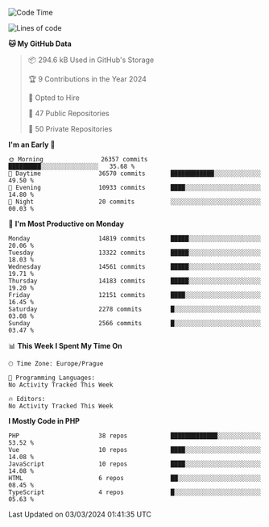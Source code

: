 <!--START_SECTION:waka-->
![Code Time](http://img.shields.io/badge/Code%20Time-1%2C583%20hrs%2058%20mins-blue)

![Lines of code](https://img.shields.io/badge/From%20Hello%20World%20I%27ve%20Written-23.2%20million%20lines%20of%20code-blue)

**🐱 My GitHub Data** 

> 📦 294.6 kB Used in GitHub's Storage 
 > 
> 🏆 9 Contributions in the Year 2024
 > 
> 💼 Opted to Hire
 > 
> 📜 47 Public Repositories 
 > 
> 🔑 50 Private Repositories 
 > 
**I'm an Early 🐤** 

```text
🌞 Morning                26357 commits       █████████░░░░░░░░░░░░░░░░   35.68 % 
🌆 Daytime                36570 commits       ████████████░░░░░░░░░░░░░   49.50 % 
🌃 Evening                10933 commits       ████░░░░░░░░░░░░░░░░░░░░░   14.80 % 
🌙 Night                  20 commits          ░░░░░░░░░░░░░░░░░░░░░░░░░   00.03 % 
```
📅 **I'm Most Productive on Monday** 

```text
Monday                   14819 commits       █████░░░░░░░░░░░░░░░░░░░░   20.06 % 
Tuesday                  13322 commits       █████░░░░░░░░░░░░░░░░░░░░   18.03 % 
Wednesday                14561 commits       █████░░░░░░░░░░░░░░░░░░░░   19.71 % 
Thursday                 14183 commits       █████░░░░░░░░░░░░░░░░░░░░   19.20 % 
Friday                   12151 commits       ████░░░░░░░░░░░░░░░░░░░░░   16.45 % 
Saturday                 2278 commits        █░░░░░░░░░░░░░░░░░░░░░░░░   03.08 % 
Sunday                   2566 commits        █░░░░░░░░░░░░░░░░░░░░░░░░   03.47 % 
```


📊 **This Week I Spent My Time On** 

```text
🕑︎ Time Zone: Europe/Prague

💬 Programming Languages: 
No Activity Tracked This Week

🔥 Editors: 
No Activity Tracked This Week
```

**I Mostly Code in PHP** 

```text
PHP                      38 repos            █████████████░░░░░░░░░░░░   53.52 % 
Vue                      10 repos            ████░░░░░░░░░░░░░░░░░░░░░   14.08 % 
JavaScript               10 repos            ████░░░░░░░░░░░░░░░░░░░░░   14.08 % 
HTML                     6 repos             ██░░░░░░░░░░░░░░░░░░░░░░░   08.45 % 
TypeScript               4 repos             █░░░░░░░░░░░░░░░░░░░░░░░░   05.63 % 
```




 Last Updated on 03/03/2024 01:41:35 UTC
<!--END_SECTION:waka-->
<!--
**AlexKratky/AlexKratky** is a ✨ _special_ ✨ repository because its `README.md` (this file) appears on your GitHub profile.

Here are some ideas to get you started:

- 🔭 I’m currently working on ...
- 🌱 I’m currently learning ...
- 👯 I’m looking to collaborate on ...
- 🤔 I’m looking for help with ...
- 💬 Ask me about ...
- 📫 How to reach me: ...
- 😄 Pronouns: ...
- ⚡ Fun fact: ...
-->

